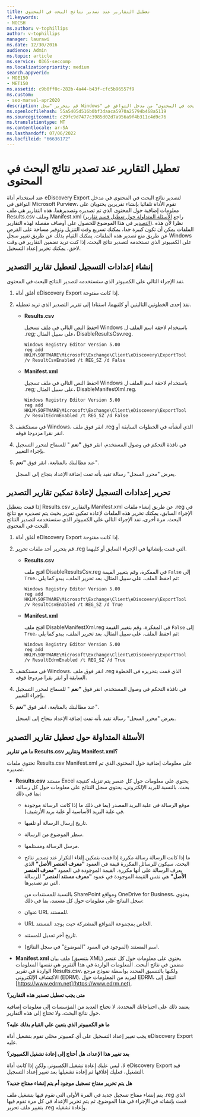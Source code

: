 ```yaml
---
title: تعطيل التقارير عند تصدير نتائج البحث في المحتوى
f1.keywords:
- NOCSH
ms.author: v-tophillips
author: v-tophillips
manager: laurawi
ms.date: 12/30/2016
audience: Admin
ms.topic: article
ms.service: O365-seccomp
ms.localizationpriority: medium
search.appverid:
- MOE150
- MET150
ms.assetid: c9b0ff0c-282b-4a44-b43f-cfc5b96557f9
ms.custom:
- seo-marvel-apr2020
description: قم بتحرير "سجل Windows" على الكمبيوتر المحلي لتعطيل التقارير عند تصدير نتائج "البحث في المحتوى" من مدخل التوافق في Microsoft Purview.
ms.openlocfilehash: 55a5405d516b0bf3daaca5970a25794b468a5119
ms.sourcegitcommit: c29fc9d7477c3985d02d7a956a9f4b311c4d9c76
ms.translationtype: MT
ms.contentlocale: ar-SA
ms.lasthandoff: 07/06/2022
ms.locfileid: "66636172"
---
```

# <a name="disable-reports-when-you-export-content-search-results"></a>تعطيل التقارير عند تصدير نتائج البحث في المحتوى

عند استخدام أداة eDiscovery Export لتصدير نتائج البحث في المحتوى في مدخل التوافق في Microsoft Purview، تقوم الأداة تلقائيا بإنشاء تقريرين يحتويان على معلومات إضافية حول المحتوى الذي تم تصديره وتصديرهما. هذه التقارير هي ملف Results.csv وملف Manifest.xml (راجع [الأسئلة المتداولة حول تعطيل قسم تقارير التصدير](#frequently-asked-questions-about-disabling-export-reports) في هذا الموضوع للحصول على أوصاف مفصلة لهذه التقارير). نظرا لأن هذه الملفات يمكن أن تكون كبيرة جدا، يمكنك تسريع وقت التنزيل وتوفير مساحة على القرص عن طريق منع تصدير هذه الملفات. يمكنك القيام بذلك عن طريق تغيير سجل Windows على الكمبيوتر الذي تستخدمه لتصدير نتائج البحث. إذا كنت تريد تضمين التقارير في وقت لاحق، يمكنك تحرير إعداد التسجيل. 
  
## <a name="create-registry-settings-to-disable-the-export-reports"></a>إنشاء إعدادات التسجيل لتعطيل تقارير التصدير

نفذ الإجراء التالي على الكمبيوتر الذي ستستخدمه لتصدير النتائج للبحث في المحتوى.
  
1. أغلق أداة eDiscovery Export إذا كانت مفتوحة.
    
2. نفذ إحدى الخطوتين التاليتين أو كلتيهما، استنادا إلى تقرير التصدير الذي تريد تعطيله.
    
    - **Results.csv**
    
      احفظ النص التالي في ملف تسجيل Windows باستخدام لاحقة اسم الملف ل .reg; على سبيل المثال، DisableResultsCsv.reg.
    
      ```text
      Windows Registry Editor Version 5.00
      reg add HKLM\SOFTWARE\Microsoft\Exchange\Client\eDiscovery\ExportTool /v ResultCsvEnabled /t REG_SZ /d False 
      ```

    - **Manifest.xml**
    
      احفظ النص التالي في ملف تسجيل Windows باستخدام لاحقة اسم الملف ل .reg; على سبيل المثال، DisableManifestXml.reg.
    
      ```text
      Windows Registry Editor Version 5.00
      reg add HKLM\SOFTWARE\Microsoft\Exchange\Client\eDiscovery\ExportTool /v ResultEdrmEnabled /t REG_SZ /d False 
      ```

3. في مستكشف Windows، انقر فوق ملف .reg الذي أنشأته في الخطوات السابقة أو انقر نقرا مزدوجا فوقه.
    
4. في نافذة التحكم في وصول المستخدم، انقر فوق **"نعم** " للسماح لمحرر التسجيل بإجراء التغيير. 
    
5. عند مطالبتك بالمتابعة، انقر فوق **"نعم**".
    
    يعرض "محرر السجل" رسالة تفيد بأنه تمت إضافة الإعداد بنجاح إلى السجل.
  
## <a name="edit-registry-settings-to-re-enable-the-export-reports"></a>تحرير إعدادات التسجيل لإعادة تمكين تقارير التصدير

إذا قمت بتعطيل Results.csv والتقارير Manifest.xml عن طريق إنشاء ملفات .reg في الإجراء السابق، يمكنك تحرير هذه الملفات لإعادة تمكين تقرير بحيث يتم تصديره مع نتائج البحث. مرة أخرى، نفذ الإجراء التالي على الكمبيوتر الذي ستستخدمه لتصدير النتائج للبحث في المحتوى.
  
1. أغلق أداة eDiscovery Export إذا كانت مفتوحة.
    
2. قم بتحرير أحد ملفات تحرير .reg التي قمت بإنشائها في الإجراء السابق أو كليهما.
    
    - **Results.csv**
    
        افتح ملف DisableResultsCsv.reg في المفكرة، وقم بتغيير القيمة  `False` إلى  `True`، ثم احفظ الملف. على سبيل المثال، بعد تحرير الملف، يبدو كما يلي:
    
        ```text
        Windows Registry Editor Version 5.00
      reg add HKLM\SOFTWARE\Microsoft\Exchange\Client\eDiscovery\ExportTool /v ResultCsvEnabled /t REG_SZ /d True
        ```

    - **Manifest.xml**
    
        افتح ملف DisableManifestXml.reg في المفكرة، وقم بتغيير القيمة  `False` إلى  `True`، ثم احفظ الملف. على سبيل المثال، بعد تحرير الملف، يبدو كما يلي:
    
      ```text
      Windows Registry Editor Version 5.00
      reg add HKLM\SOFTWARE\Microsoft\Exchange\Client\eDiscovery\ExportTool /v ResultEdrmEnabled /t REG_SZ /d True
      ```

3. في مستكشف Windows، انقر فوق ملف .reg الذي قمت بتحريره في الخطوة السابقة أو انقر نقرا مزدوجا فوقه.
    
4. في نافذة التحكم في وصول المستخدم، انقر فوق **"نعم** " للسماح لمحرر التسجيل بإجراء التغيير. 
    
5. عند مطالبتك بالمتابعة، انقر فوق **"نعم**".
    
    يعرض "محرر السجل" رسالة تفيد بأنه تمت إضافة الإعداد بنجاح إلى السجل.
  
## <a name="frequently-asked-questions-about-disabling-export-reports"></a>الأسئلة المتداولة حول تعطيل تقارير التصدير

 **ما هي تقارير Results.csv وتقارير Manifest.xml؟**
  
تحتوي ملفات Results.csv Manifest.xml على معلومات إضافية حول المحتوى الذي تم تصديره.
  
- **Results.csv** مستند Excel يحتوي على معلومات حول كل عنصر يتم تنزيله كنتيجة بحث. بالنسبة للبريد الإلكتروني، يحتوي سجل النتائج على معلومات حول كل رسالة، بما في ذلك: 
    
  - موقع الرسالة في علبة البريد المصدر (بما في ذلك ما إذا كانت الرسالة موجودة في علبة البريد الأساسية أو علبة بريد الأرشيف).
    
  - تاريخ إرسال الرسالة أو تلقيها.
    
  - سطر الموضوع من الرسالة.
    
  - مرسل الرسالة ومستلمها.
    
  - ما إذا كانت الرسالة رسالة مكررة إذا قمت بتمكين إلغاء التكرار عند تصدير نتائج البحث. سيكون للرسائل المكررة قيمة في العمود **"معرف العنصر الأصل"** الذي يعرف الرسالة على أنها مكررة. القيمة الموجودة في العمود **"معرف العنصر الأصل"** هي نفس القيمة الموجودة في عمود **"معرف مستند العنصر"** للرسالة التي تم تصديرها. 
    
    بالنسبة للمستندات من SharePoint ومواقع OneDrive for Business، يحتوي سجل النتائج على معلومات حول كل مستند، بما في ذلك:
    
  - عنوان URL للمستند.
    
  - URL الخاص بمجموعة المواقع المشتركة حيث يوجد المستند.
    
  - تاريخ آخر تعديل للمستند.
    
  - اسم المستند (الموجود في العمود "الموضوع" في سجل النتائج).
    
- **Manifest.xml** ملف بيان (بتنسيق XML) يحتوي على معلومات حول كل عنصر مضمن في نتائج البحث. المعلومات الواردة في هذا التقرير هي نفسها المعلومات الواردة في تقرير Results.csv، ولكنها بالتنسيق المحدد بواسطة نموذج مرجع الاكتشاف الإلكتروني (EDRM). لمزيد من المعلومات حول EDRM، انتقل إلى [https://www.edrm.net](https://www.edrm.net).
    
 **متى يجب تعطيل تصدير هذه التقارير؟**
  
يعتمد ذلك على احتياجاتك المحددة. لا تحتاج العديد من المؤسسات إلى معلومات إضافية حول نتائج البحث، ولا تحتاج إلى هذه التقارير.
  
 **ما هو الكمبيوتر الذي يتعين علي القيام بذلك عليه؟**
  
 يجب تغيير إعداد التسجيل على أي كمبيوتر محلي تقوم بتشغيل أداة eDiscovery Export عليه. 
  
 **بعد تغيير هذا الإعداد، هل أحتاج إلى إعادة تشغيل الكمبيوتر؟**
  
لا، ليس عليك إعادة تشغيل الكمبيوتر. ولكن إذا كانت أداة eDiscovery Export قيد التشغيل، فعليك إغلاقها ثم إعادة تشغيلها بعد تغيير إعداد التسجيل.
  
 **هل يتم تحرير مفتاح تسجيل موجود أم يتم إنشاء مفتاح جديد؟**
  
يتم إنشاء مفتاح تسجيل جديد في المرة الأولى التي تقوم فيها بتشغيل ملف .reg الذي قمت بإنشائه في الإجراء في هذا الموضوع. ثم يتم تحرير الإعداد في كل مرة تقوم فيها بتغيير ملف تحرير .reg وإعادة تشغيله.

